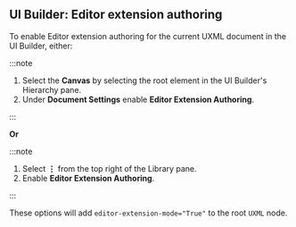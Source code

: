 ## UI Builder: Editor extension authoring
To enable Editor extension authoring for the current UXML document in the UI Builder, either:

:::note
1. Select the **Canvas** by selecting the root element in the UI Builder's Hierarchy pane.
2. Under **Document Settings** enable **Editor Extension Authoring**.  

:::  

**Or**  

:::note
1. Select **⋮** from the top right of the Library pane.
2. Enable **Editor Extension Authoring**.  

:::  

These options will add `editor-extension-mode="True"` to the root `UXML` node.
